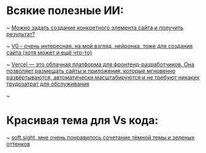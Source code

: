 # Всякие полезные ИИ:

~ [Можно задать создание конкретного элемента сайта и получить результат?](https://www.webcrumbs.org/frontend-ai)

~ [V0 - очень интересная, на мой взгляд, нейронка, тоже для создания сайта (хотя может и ещё что-то)](https://v0.dev/)

~ [Vercel — это облачная платформа для фронтенд-разработчиков. Она позволяет размещать сайты и приложения, которые мгновенно развёртываются, автоматически масштабируются и не требуют никаких трудозатрат для обслуживания](https://vercel.com)

~ 

# Красивая тема для Vs кода:

~ [soft sight, мне очень понравилось сочетание тёмной темы и зеленых оттенков](https://marketplace.visualstudio.com/items?itemName=sajibsrs.soft-sight)
